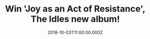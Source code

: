 ---
campaign-uuid: "c-2cfccb64-7570-4e46-91cd-76dc54068085"
type: "Competition"
category: "Music"
date: "2018-10-03T11:00:00.000Z"
end-date: "2018-11-03T23:59:00.000Z"
disable-form: false
is_promoted: false
has_entry_page: true
title: "Win 'Joy as an Act of Resistance', The Idles new album!"
competition-description: "<p>Produced by Space and mixed by Adam Greenspan & Nick\
  \ Launay, ’Joy as an Act of Resistance.' takes aim at everything from toxic masculinity,\
  \ nationalism, immigration, and class inequality while maintaining a visceral, infectious\
  \ positivity. We have a copy of The Idles new album on vinyl edition to one of our\
  \ readers!</p>\r\n<p>Are you The Idles biggest fan? Click below for a chance to\
  \ win!</p>"
hero-header: "Win 'Joy as an Act of Resistance', The Idles new album!"
terms-confirmation: "N/A"
banner-img: "https://assets.expresslyapp.com/asset-1c70b97a-4b6f-4d94-8dc9-7e997bfbeb77.jpg"
logo-left-href: "aaa.nme.com"
logo-left-image: "https://assets.expresslyapp.com/asset-9a072a0a-1d8f-4fd9-9259-bd7c43ff3012.jpg"
logo-left-title: "NME AAA"
bg-image-hero: "https://assets.expresslyapp.com/asset-ef06755f-e0d8-4954-b6d9-331ca0bef702.jpg"
bg-image-first: "https://assets.expresslyapp.com/asset-de88937a-411f-459e-8ca1-4e624667b87b.jpg"
section1-content: "</p>As the singer Joe Talbot summarizes: \"This album is an attempt\
  \ to be vulnerable to our audience and to encourage vulnerability; a brave naked\
  \ smile in this shitty new world. We have stripped back the songs and lyrics to\
  \ our bare flesh to allow each other to breathe, to celebrate our differences, and\
  \ act as an ode to communities and the individuals that forge them. Because without\
  \ our community, we'd be nothing.”</p>\r\n<p>If you can’t wait to listen to The\
  \ Idles brand new hits, enter the form below and it could be yours!</p>\r\n<p>Good\
  \ luck!</p>"
entry-title: "Win 'Joy as an Act of Resistance', The Idles new album!"
entry-content: "Enter the draw to win ‘Joy as an Act of Resistance’ The Idles new\
  \ album by completing the form below before 23:59 on 3rd of November 2018."
has-winner: true
winner-title: "CONGRATULATIONS to Carol G. who won The Idles new album: 'Joy as an\
  \ Act of Resistance'"
winner-banner: "https://assets.expresslyapp.com/asset-1141794b-b047-4b90-9d38-e2057cb63a19.jpg"
prize-description: "‘Joy as an Act of Resistance’ The Idles new album."
special-conditions: "This competition is also available on: https://https://club.expressly.io/competitions/idles-joy-as-an-act-of-resistance-album"
country-restrictions:
- "GB"
---